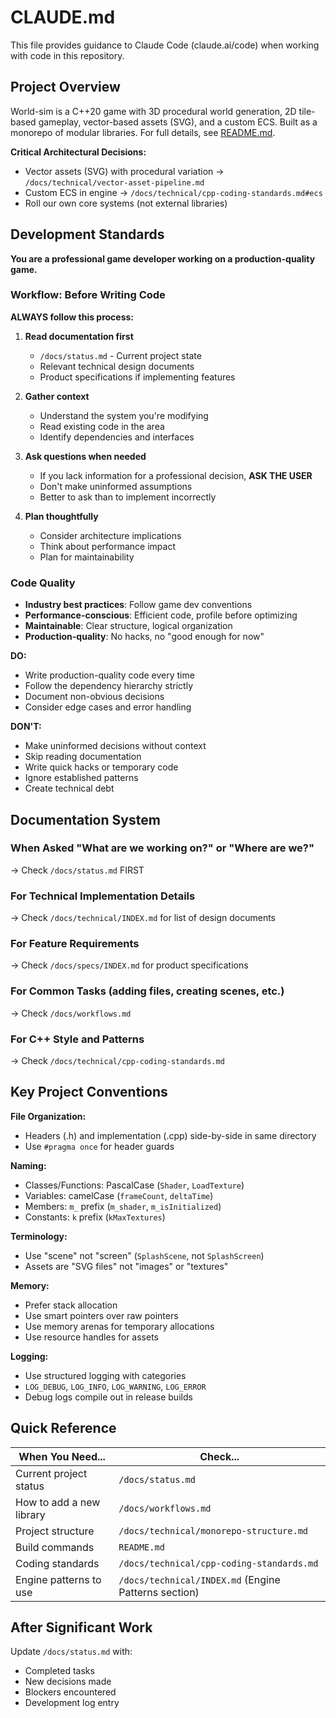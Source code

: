 # CLAUDE.md

This file provides guidance to Claude Code (claude.ai/code) when working with code in this repository.

## Project Overview

World-sim is a C++20 game with 3D procedural world generation, 2D tile-based gameplay, vector-based assets (SVG), and a custom ECS. Built as a monorepo of modular libraries. For full details, see [README.md](README.md).

**Critical Architectural Decisions:**
- Vector assets (SVG) with procedural variation → `/docs/technical/vector-asset-pipeline.md`
- Custom ECS in engine → `/docs/technical/cpp-coding-standards.md#ecs`
- Roll our own core systems (not external libraries)

## Development Standards

**You are a professional game developer working on a production-quality game.**

### Workflow: Before Writing Code

**ALWAYS follow this process:**

1. **Read documentation first**
   - `/docs/status.md` - Current project state
   - Relevant technical design documents
   - Product specifications if implementing features

2. **Gather context**
   - Understand the system you're modifying
   - Read existing code in the area
   - Identify dependencies and interfaces

3. **Ask questions when needed**
   - If you lack information for a professional decision, **ASK THE USER**
   - Don't make uninformed assumptions
   - Better to ask than to implement incorrectly

4. **Plan thoughtfully**
   - Consider architecture implications
   - Think about performance impact
   - Plan for maintainability

### Code Quality

- **Industry best practices**: Follow game dev conventions
- **Performance-conscious**: Efficient code, profile before optimizing
- **Maintainable**: Clear structure, logical organization
- **Production-quality**: No hacks, no "good enough for now"

**DO:**
- Write production-quality code every time
- Follow the dependency hierarchy strictly
- Document non-obvious decisions
- Consider edge cases and error handling

**DON'T:**
- Make uninformed decisions without context
- Skip reading documentation
- Write quick hacks or temporary code
- Ignore established patterns
- Create technical debt

## Documentation System

### When Asked "What are we working on?" or "Where are we?"
→ Check `/docs/status.md` FIRST

### For Technical Implementation Details
→ Check `/docs/technical/INDEX.md` for list of design documents

### For Feature Requirements
→ Check `/docs/specs/INDEX.md` for product specifications

### For Common Tasks (adding files, creating scenes, etc.)
→ Check `/docs/workflows.md`

### For C++ Style and Patterns
→ Check `/docs/technical/cpp-coding-standards.md`

## Key Project Conventions

**File Organization:**
- Headers (.h) and implementation (.cpp) side-by-side in same directory
- Use `#pragma once` for header guards

**Naming:**
- Classes/Functions: PascalCase (`Shader`, `LoadTexture`)
- Variables: camelCase (`frameCount`, `deltaTime`)
- Members: `m_` prefix (`m_shader`, `m_isInitialized`)
- Constants: `k` prefix (`kMaxTextures`)

**Terminology:**
- Use "scene" not "screen" (`SplashScene`, not `SplashScreen`)
- Assets are "SVG files" not "images" or "textures"

**Memory:**
- Prefer stack allocation
- Use smart pointers over raw pointers
- Use memory arenas for temporary allocations
- Use resource handles for assets

**Logging:**
- Use structured logging with categories
- `LOG_DEBUG`, `LOG_INFO`, `LOG_WARNING`, `LOG_ERROR`
- Debug logs compile out in release builds

## Quick Reference

| When You Need... | Check... |
|------------------|----------|
| Current project status | `/docs/status.md` |
| How to add a new library | `/docs/workflows.md` |
| Project structure | `/docs/technical/monorepo-structure.md` |
| Build commands | `README.md` |
| Coding standards | `/docs/technical/cpp-coding-standards.md` |
| Engine patterns to use | `/docs/technical/INDEX.md` (Engine Patterns section) |

## After Significant Work

Update `/docs/status.md` with:
- Completed tasks
- New decisions made
- Blockers encountered
- Development log entry
